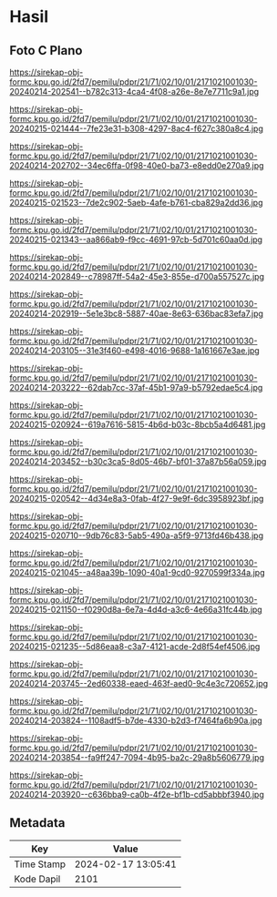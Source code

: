# Hasil

## Foto C Plano

https://sirekap-obj-formc.kpu.go.id/2fd7/pemilu/pdpr/21/71/02/10/01/2171021001030-20240214-202541--b782c313-4ca4-4f08-a26e-8e7e7711c9a1.jpg

https://sirekap-obj-formc.kpu.go.id/2fd7/pemilu/pdpr/21/71/02/10/01/2171021001030-20240215-021444--7fe23e31-b308-4297-8ac4-f627c380a8c4.jpg

https://sirekap-obj-formc.kpu.go.id/2fd7/pemilu/pdpr/21/71/02/10/01/2171021001030-20240214-202702--34ec6ffa-0f98-40e0-ba73-e8edd0e270a9.jpg

https://sirekap-obj-formc.kpu.go.id/2fd7/pemilu/pdpr/21/71/02/10/01/2171021001030-20240215-021523--7de2c902-5aeb-4afe-b761-cba829a2dd36.jpg

https://sirekap-obj-formc.kpu.go.id/2fd7/pemilu/pdpr/21/71/02/10/01/2171021001030-20240215-021343--aa866ab9-f9cc-4691-97cb-5d701c60aa0d.jpg

https://sirekap-obj-formc.kpu.go.id/2fd7/pemilu/pdpr/21/71/02/10/01/2171021001030-20240214-202849--c78987ff-54a2-45e3-855e-d700a557527c.jpg

https://sirekap-obj-formc.kpu.go.id/2fd7/pemilu/pdpr/21/71/02/10/01/2171021001030-20240214-202919--5e1e3bc8-5887-40ae-8e63-636bac83efa7.jpg

https://sirekap-obj-formc.kpu.go.id/2fd7/pemilu/pdpr/21/71/02/10/01/2171021001030-20240214-203105--31e3f460-e498-4016-9688-1a161667e3ae.jpg

https://sirekap-obj-formc.kpu.go.id/2fd7/pemilu/pdpr/21/71/02/10/01/2171021001030-20240214-203222--62dab7cc-37af-45b1-97a9-b5792edae5c4.jpg

https://sirekap-obj-formc.kpu.go.id/2fd7/pemilu/pdpr/21/71/02/10/01/2171021001030-20240215-020924--619a7616-5815-4b6d-b03c-8bcb5a4d6481.jpg

https://sirekap-obj-formc.kpu.go.id/2fd7/pemilu/pdpr/21/71/02/10/01/2171021001030-20240214-203452--b30c3ca5-8d05-46b7-bf01-37a87b56a059.jpg

https://sirekap-obj-formc.kpu.go.id/2fd7/pemilu/pdpr/21/71/02/10/01/2171021001030-20240215-020542--4d34e8a3-0fab-4f27-9e9f-6dc3958923bf.jpg

https://sirekap-obj-formc.kpu.go.id/2fd7/pemilu/pdpr/21/71/02/10/01/2171021001030-20240215-020710--9db76c83-5ab5-490a-a5f9-9713fd46b438.jpg

https://sirekap-obj-formc.kpu.go.id/2fd7/pemilu/pdpr/21/71/02/10/01/2171021001030-20240215-021045--a48aa39b-1090-40a1-9cd0-9270599f334a.jpg

https://sirekap-obj-formc.kpu.go.id/2fd7/pemilu/pdpr/21/71/02/10/01/2171021001030-20240215-021150--f0290d8a-6e7a-4d4d-a3c6-4e66a31fc44b.jpg

https://sirekap-obj-formc.kpu.go.id/2fd7/pemilu/pdpr/21/71/02/10/01/2171021001030-20240215-021235--5d86eaa8-c3a7-4121-acde-2d8f54ef4506.jpg

https://sirekap-obj-formc.kpu.go.id/2fd7/pemilu/pdpr/21/71/02/10/01/2171021001030-20240214-203745--2ed60338-eaed-463f-aed0-9c4e3c720652.jpg

https://sirekap-obj-formc.kpu.go.id/2fd7/pemilu/pdpr/21/71/02/10/01/2171021001030-20240214-203824--1108adf5-b7de-4330-b2d3-f7464fa6b90a.jpg

https://sirekap-obj-formc.kpu.go.id/2fd7/pemilu/pdpr/21/71/02/10/01/2171021001030-20240214-203854--fa9ff247-7094-4b95-ba2c-29a8b5606779.jpg

https://sirekap-obj-formc.kpu.go.id/2fd7/pemilu/pdpr/21/71/02/10/01/2171021001030-20240214-203920--c636bba9-ca0b-4f2e-bf1b-cd5abbbf3940.jpg


## Metadata

| Key        | Value               |
| ---------- | ------------------- |
| Time Stamp | 2024-02-17 13:05:41 |
| Kode Dapil | 2101                |



